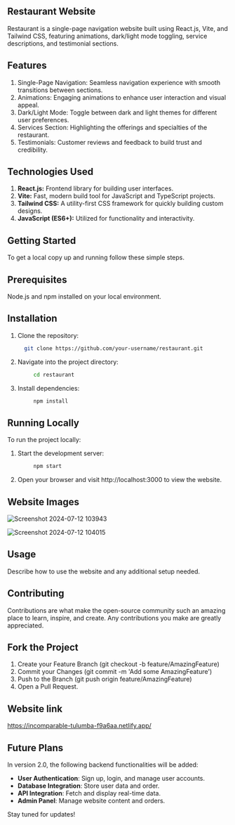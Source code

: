 ## Restaurant Website
  
  Restaurant is a single-page navigation website built using React.js, Vite, and Tailwind CSS, featuring animations, dark/light mode toggling, service descriptions, and testimonial sections.

## Features

1. Single-Page Navigation: Seamless navigation experience with smooth transitions between sections.
2. Animations: Engaging animations to enhance user interaction and visual appeal.
3. Dark/Light Mode: Toggle between dark and light themes for different user preferences.
4. Services Section: Highlighting the offerings and specialties of the restaurant.
5. Testimonials: Customer reviews and feedback to build trust and credibility.
   
## Technologies Used

1. **React.js:** Frontend library for building user interfaces.
2. **Vite:**  Fast, modern build tool for JavaScript and TypeScript projects.
3. **Tailwind CSS:**  A utility-first CSS framework for quickly building custom designs.
4. **JavaScript (ES6+):**  Utilized for functionality and interactivity.

## Getting Started

To get a local copy up and running follow these simple steps.

## Prerequisites

Node.js and npm installed on your local environment.

## Installation

1. Clone the repository:
     ```bash
       git clone https://github.com/your-username/restaurant.git  
     ```

2. Navigate into the project directory:
   ```bash
        cd restaurant
    ```
   
3. Install dependencies:
    ```bash
         npm install
    ```


## Running Locally

  To run the project locally:

1. Start the development server:
      ```bash
           npm start
      ```

3. Open your browser and visit http://localhost:3000 to view the website.

## Website Images
   ![Screenshot 2024-07-12 103943](https://github.com/user-attachments/assets/8bbbd89a-f30a-4872-8594-a06119c3c496)
   
   ![Screenshot 2024-07-12 104015](https://github.com/user-attachments/assets/4bfdf9c1-7bc3-4f05-a774-c3795d2e4b99)
   

## Usage

   Describe how to use the website and any additional setup needed.

## Contributing
   Contributions are what make the open-source community such an amazing place to learn, inspire, and create. Any contributions you make are greatly appreciated.

## Fork the Project
1. Create your Feature Branch (git checkout -b feature/AmazingFeature)
2. Commit your Changes (git commit -m 'Add some AmazingFeature')
3. Push to the Branch (git push origin feature/AmazingFeature)
4. Open a Pull Request.

## Website link

https://incomparable-tulumba-f9a6aa.netlify.app/

 
## Future Plans

In version 2.0, the following backend functionalities will be added:

- **User Authentication**: Sign up, login, and manage user accounts.
- **Database Integration**: Store user data and order.
- **API Integration**: Fetch and display real-time  data.
- **Admin Panel**: Manage website content and orders.

Stay tuned for updates!
